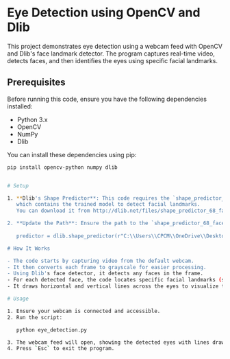 # Eye Detection using OpenCV and Dlib

This project demonstrates eye detection using a webcam feed with OpenCV and Dlib's face landmark detector. The program captures real-time video, detects faces, and then identifies the eyes using specific facial landmarks.

## Prerequisites

Before running this code, ensure you have the following dependencies installed:

- Python 3.x
- OpenCV
- NumPy
- Dlib

You can install these dependencies using pip:

```bash
pip install opencv-python numpy dlib


# Setup

1. **Dlib's Shape Predictor**: This code requires the `shape_predictor_68_face_landmarks.dat` file, 
   which contains the trained model to detect facial landmarks. 
   You can download it from http://dlib.net/files/shape_predictor_68_face_landmarks.dat.bz2 and extract the file.

2. **Update the Path**: Ensure the path to the `shape_predictor_68_face_landmarks.dat` file in the code is correctly set:
   
   predictor = dlib.shape_predictor(r"C:\\Users\\CPCM\\OneDrive\\Desktop\\opencv\\eyeDetection\\shape_predictor_68_face_landmarks.dat")

# How It Works

- The code starts by capturing video from the default webcam.
- It then converts each frame to grayscale for easier processing.
- Using Dlib's face detector, it detects any faces in the frame.
- For each detected face, the code locates specific facial landmarks (specifically around the eyes).
- It draws horizontal and vertical lines across the eyes to visualize the detection.

# Usage

1. Ensure your webcam is connected and accessible.
2. Run the script:

   python eye_detection.py

3. The webcam feed will open, showing the detected eyes with lines drawn across them.
4. Press `Esc` to exit the program.

